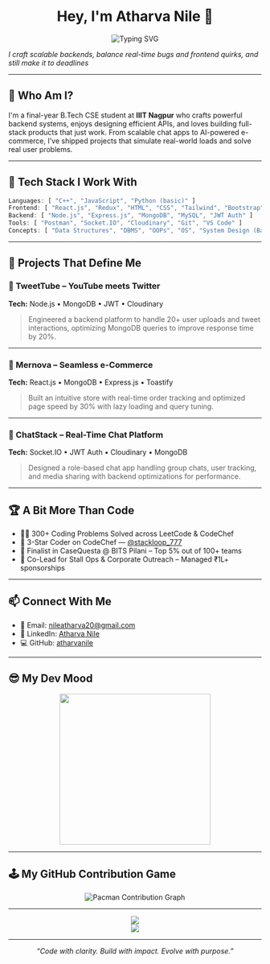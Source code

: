 <h1 align="center">Hey, I'm Atharva Nile 👋</h1>

<p align="center">
 <img src="https://readme-typing-svg.demolab.com?font=Fira+Code&pause=1000&center=true&vCenter=true&width=500&lines=Full-Stack+Dev;Backend-Minded;Problem+Solver;Explorer" alt="Typing SVG" />


  <i>I craft scalable backends, balance real-time bugs and frontend quirks, and still make it to deadlines</i>
</p>

---

## 🚀 Who Am I?

I'm a final-year B.Tech CSE student at <strong>IIIT Nagpur</strong> who crafts powerful backend systems, enjoys designing efficient APIs, and loves building full-stack products that just work. From scalable chat apps to AI-powered e-commerce, I’ve shipped projects that simulate real-world loads and solve real user problems.

---

## 🔧 Tech Stack I Work With

```js
Languages: [ "C++", "JavaScript", "Python (basic)" ]
Frontend: [ "React.js", "Redux", "HTML", "CSS", "Tailwind", "Bootstrap" ]
Backend: [ "Node.js", "Express.js", "MongoDB", "MySQL", "JWT Auth" ]
Tools: [ "Postman", "Socket.IO", "Cloudinary", "Git", "VS Code" ]
Concepts: [ "Data Structures", "DBMS", "OOPs", "OS", "System Design (Basic)" ]
```
---

## 💼 Projects That Define Me

### 🔸 TweetTube – YouTube meets Twitter  
**Tech:** Node.js • MongoDB • JWT • Cloudinary  
> Engineered a backend platform to handle 20+ user uploads and tweet interactions, optimizing MongoDB queries to improve response time by 20%.

---

### 🔸 Mernova – Seamless e-Commerce  
**Tech:** React.js • MongoDB • Express.js • Toastify  
> Built an intuitive store with real-time order tracking and optimized page speed by 30% with lazy loading and query tuning.

---

### 🔸 ChatStack – Real-Time Chat Platform  
**Tech:** Socket.IO • JWT Auth • Cloudinary • MongoDB  
> Designed a role-based chat app handling group chats, user tracking, and media sharing with backend optimizations for performance.

---

## 🏆 A Bit More Than Code

- 👨‍💻 300+ Coding Problems Solved across LeetCode & CodeChef  
- 🌟 3-Star Coder on CodeChef — [@stackloop_777](https://www.codechef.com/users/stackloop_777)  
- 🧠 Finalist in CaseQuesta @ BITS Pilani – Top 5% out of 100+ teams  
- 🤝 Co-Lead for Stall Ops & Corporate Outreach – Managed ₹1L+ sponsorships  

---

## 📫 Connect With Me

- 💌 Email: [nileatharva20@gmail.com](mailto:nileatharva20@gmail.com)  
- 💼 LinkedIn: [Atharva Nile](https://www.linkedin.com/in/atharva-nile-a50120294)  
- 💻 GitHub: [atharvanile](https://github.com/atharvanile)  

---

## 😎 My Dev Mood

<p align="center">
  <img src="https://media.giphy.com/media/v1.Y2lkPTc5MGI3NjExZmF5cHl2ZnBrMzd2NzNpb2ZoaGRzMTRnczU2cDRoaWJ4NGsyNzFzMCZlcD12MV9naWZzX3NlYXJjaCZjdD1n/LMcB8XospGZO8UQq87/giphy.gif" width="300" />
</p>

---
## 🕹️ My GitHub Contribution Game

<p align="center">
  <img src="https://raw.githubusercontent.com/maurodesouza/maurodesouza/output/pacman-contribution-graph-dark.svg" alt="Pacman Contribution Graph" />
</p>

---

<p align="center">
  <img src="https://github-readme-stats.vercel.app/api?username=atharvanile&show_icons=true&theme=radical" />
  <br />
  <img src="https://streak-stats.demolab.com/?user=atharvanile&theme=radical" />
</p>

---

<p align="center"><i>“Code with clarity. Build with impact. Evolve with purpose.”</i></p>
